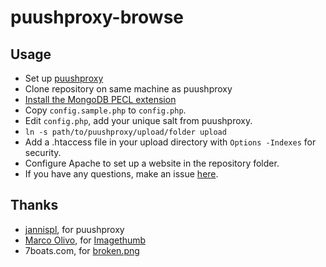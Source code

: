 puushproxy-browse
=================

Usage
-----
* Set up [puushproxy](https://github.com/blha303/puushproxy)
* Clone repository on same machine as puushproxy
* [Install the MongoDB PECL extension](http://php.net/manual/en/mongo.installation.php)
* Copy `config.sample.php` to `config.php`.
* Edit `config.php`, add your unique salt from puushproxy.
* `ln -s path/to/puushproxy/upload/folder upload`
* Add a .htaccess file in your upload directory with `Options -Indexes` for security.
* Configure Apache to set up a website in the repository folder.
* If you have any questions, make an issue [here](https://github.com/blha303/puushproxy-browse/issues/new).

Thanks
------

* [jannispl](https://github.com/mave), for puushproxy
* [Marco Olivo](http://olivo.net), for [Imagethumb](http://olivo.net/software/imagethumb/)
* 7boats.com, for [broken.png](http://cdn.7boats.com/wp-content/uploads/2011/07/56744mw8wxhws02.jpg)

